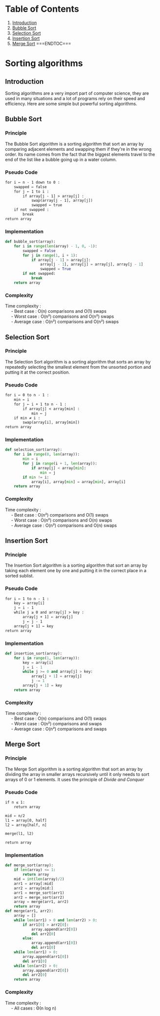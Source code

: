 # Table of Contents
1. [Introduction](#introduction)
2. [Bubble Sort](#bubble-sort)
3. [Selection Sort](#selection-sort)
4. [Insertion Sort](#insertion-sort)
5. [Merge Sort](#merge-sort)
===ENDTOC===

# Sorting algorithms

## Introduction

Sorting algorithms are a very import part of computer science, they are used in many situations and a lot of programs rely on their speed and efficiency. Here are some simple but powerful sorting algorithms.

## Bubble Sort

### Principle

The Bubble Sort algorithm is a sorting algorithm that sort an array by comparing adjacent elements and swapping them if they're in the wrong order. Its name comes from the fact that the biggest elements travel to the end of the list like a bubble going up in a water column.

### Pseudo Code

```txt
for i ← n - 1 down to 0 :
    swapped ← false
    for j ← 1 to i :
        if array[j - 1] > array[j] :
            swap(array[j - 1], array[j])
            swapped ← true
    if not swapped :
        break
return array
```

### Implementation

```python
def bubble_sort(array):
    for i in range(len(array) - 1, 0, -1):
        swapped = False
        for j in range(1, i + 1):
            if array[j - 1] > array[j]:
                array[j - 1], array[j] = array[j], array[j - 1]
                swapped = True
        if not swapped:
            break
    return array
```

### Complexity

Time complexity :<br>
&nbsp;&nbsp;&nbsp;&nbsp; - Best case : O(n) comparisons and O(1) swaps<br>
&nbsp;&nbsp;&nbsp;&nbsp; - Worst case : O(n²) comparisons and O(n²) swaps<br>
&nbsp;&nbsp;&nbsp;&nbsp; - Average case : O(n²) comparisons and O(n²) swaps

## Selection Sort

### Principle

The Selection Sort algorithm is a sorting algorithm that sorts an array by repeatedly selecting the smallest element from the unsorted portion and putting it at the correct position.

### Pseudo Code

```txt
for i ← 0 to n - 1 :
    min ← i
    for j ← i + 1 to n - 1 :
        if array[j] < array[min] :
            min ← j
    if min ≠ i :
        swap(array[i], array[min])
return array
```

### Implementation

```python
def selection_sort(array):
    for i in range(0, len(array)):
        min = i
        for j in range(i + 1, len(array)):
            if array[j] < array[min]:
                min = j
        if min != i:
            array[i], array[min] = array[min], array[i]
    return array
```

### Complexity

Time complexity :<br>
&nbsp;&nbsp;&nbsp;&nbsp; - Best case : O(n²) comparisons and O(1) swaps<br>
&nbsp;&nbsp;&nbsp;&nbsp; - Worst case : O(n²) comparisons and O(n) swaps<br>
&nbsp;&nbsp;&nbsp;&nbsp; - Average case : O(n²) comparisons and O(n) swaps

## Insertion Sort

### Principle

The Insertion Sort algorithm is a sorting algorithm that sort an array by taking each element one by one and putting it in the correct place in a sorted sublist.

### Pseudo Code

```txt
for i ← 1 to n - 1 :
    key ← array[i]
    j ← i - 1
    while j ≥ 0 and array[j] > key :
        array[j + 1] ← array[j]
        j ← j - 1
    array[j + 1] ← key
return array
```

### Implementation

```python
def insertion_sort(array):
    for i in range(1, len(array)):
        key = array[i]
        j = i - 1
        while j >= 0 and array[j] > key:
            array[j + 1] = array[j]
            j -= 1
        array[j + 1] = key
    return array
```

### Complexity

Time complexity :<br>
&nbsp;&nbsp;&nbsp;&nbsp; - Best case : O(n) comparisons and O(1) swaps<br>
&nbsp;&nbsp;&nbsp;&nbsp; - Worst case : O(n²) comparisons and swaps<br>
&nbsp;&nbsp;&nbsp;&nbsp; - Average case : O(n²) comparisons and swaps

## Merge Sort

### Principle

The Merge Sort algorithm is a sorting algorithm that sort an array by dividing the array in smaller arrays recursively until it only needs to sort arrays of 0 or 1 elements. It uses the principle of *Divide and Conquer*

### Pseudo Code

```txt
if n ≤ 1:
    return array

mid ← n/2
l1 ← array[0, half]
l2 ← array[half, n]

merge(l1, l2)

return array
```

### Implementation

```python
def merge_sort(array):
    if len(array) <= 1:
        return array
    mid = int(len(array)/2)
    arr1 = array[:mid]
    arr2 = array[mid:]
    arr1 = merge_sort(arr1)
    arr2 = merge_sort(arr2)
    array = merge(arr1, arr2)
    return array
def merge(arr1, arr2):
    array = []
    while len(arr1) > 0 and len(arr2) > 0:
        if arr1[0] > arr2[0]:
            array.append(arr2[0])
            del arr2[0]
        else:
            array.append(arr1[0])
            del arr1[0]
    while len(arr1) > 0:
        array.append(arr1[0])
        del arr1[0]
    while len(arr2) > 0:
        array.append(arr2[0])
        del arr2[0]
    return array
```

### Complexity

Time complexity :<br>
&nbsp;&nbsp;&nbsp;&nbsp; - All cases : Θ(n log n)